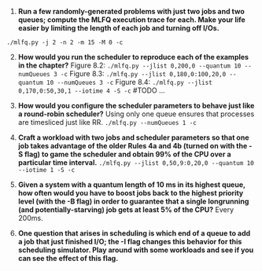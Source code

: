 1. **Run a few randomly-generated problems with just two jobs and two queues; compute the MLFQ execution trace for each. Make your life easier by limiting the length of each job and turning off I/Os.**

`./mlfq.py -j 2 -n 2 -m 15 -M 0 -c`

2. **How would you run the scheduler to reproduce each of the examples in the chapter?**
Figure 8.2: `./mlfq.py --jlist 0,200,0 --quantum 10 --numQueues 3 -c` 
Figure 8.3: `./mlfq.py --jlist 0,180,0:100,20,0 --quantum 10 --numQueues 3 -c`
Figure 8.4: `./mlfq.py --jlist 0,170,0:50,30,1 --iotime 4 -S -c`
#TODO ...


3. **How would you configure the scheduler parameters to behave just like a round-robin scheduler?**
Using only one queue ensures that processes are timesliced just like RR.
`./mlfq.py --numQueues 1 -c`

4. **Craft a workload with two jobs and scheduler parameters so that one job takes advantage of the older Rules 4a and 4b (turned on with the -S flag) to game the scheduler and obtain 99% of the CPU over a particular time interval.**
`./mlfq.py --jlist 0,50,9:0,20,0 --quantum 10 --iotime 1 -S -c`

5. **Given a system with a quantum length of 10 ms in its highest queue, how often would you have to boost jobs back to the highest priority level (with the -B flag) in order to guarantee that a single longrunning (and potentially-starving) job gets at least 5% of the CPU?**
Every 200ms.


6. **One question that arises in scheduling is which end of a queue to add a job that just finished I/O; the -I flag changes this behavior for this scheduling simulator. Play around with some workloads and see if you can see the effect of this flag.**

